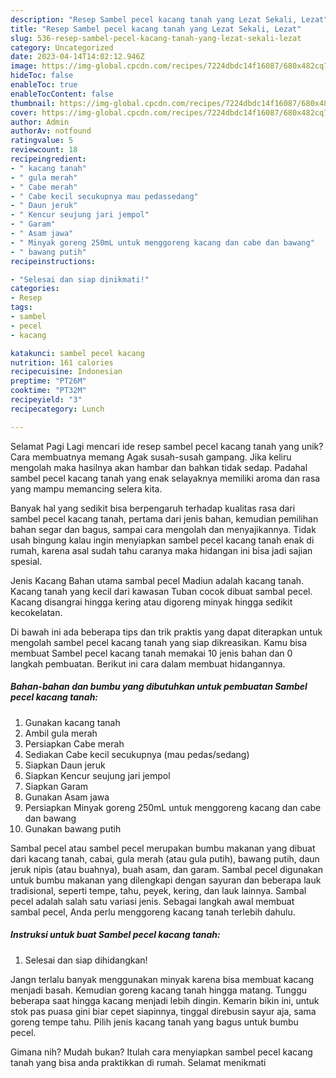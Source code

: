 ```yaml
---
description: "Resep Sambel pecel kacang tanah yang Lezat Sekali, Lezat"
title: "Resep Sambel pecel kacang tanah yang Lezat Sekali, Lezat"
slug: 536-resep-sambel-pecel-kacang-tanah-yang-lezat-sekali-lezat
category: Uncategorized
date: 2023-04-14T14:02:12.946Z
image: https://img-global.cpcdn.com/recipes/7224dbdc14f16087/680x482cq70/sambel-pecel-kacang-tanah-foto-resep-utama.jpg
hideToc: false
enableToc: true
enableTocContent: false
thumbnail: https://img-global.cpcdn.com/recipes/7224dbdc14f16087/680x482cq70/sambel-pecel-kacang-tanah-foto-resep-utama.jpg
cover: https://img-global.cpcdn.com/recipes/7224dbdc14f16087/680x482cq70/sambel-pecel-kacang-tanah-foto-resep-utama.jpg
author: Admin
authorAv: notfound
ratingvalue: 5
reviewcount: 18
recipeingredient:
- " kacang tanah"
- " gula merah"
- " Cabe merah"
- " Cabe kecil secukupnya mau pedassedang"
- " Daun jeruk"
- " Kencur seujung jari jempol"
- " Garam"
- " Asam jawa"
- " Minyak goreng 250mL untuk menggoreng kacang dan cabe dan bawang"
- " bawang putih"
recipeinstructions:

- "Selesai dan siap dinikmati!"
categories:
- Resep
tags:
- sambel
- pecel
- kacang

katakunci: sambel pecel kacang 
nutrition: 161 calories
recipecuisine: Indonesian
preptime: "PT26M"
cooktime: "PT32M"
recipeyield: "3"
recipecategory: Lunch

---
```



Selamat Pagi Lagi mencari ide resep sambel pecel kacang tanah yang unik? Cara membuatnya memang Agak susah-susah gampang. Jika keliru mengolah maka hasilnya akan hambar dan bahkan tidak sedap. Padahal sambel pecel kacang tanah yang enak selayaknya memiliki aroma dan rasa yang mampu memancing selera kita.


Banyak hal yang sedikit bisa berpengaruh terhadap kualitas rasa dari sambel pecel kacang tanah, pertama dari jenis bahan, kemudian pemilihan bahan segar dan bagus, sampai cara mengolah dan menyajikannya. Tidak usah bingung kalau ingin menyiapkan sambel pecel kacang tanah enak di rumah, karena asal sudah tahu caranya maka hidangan ini bisa jadi sajian spesial.

Jenis Kacang Bahan utama sambal pecel Madiun adalah kacang tanah. Kacang tanah yang kecil dari kawasan Tuban cocok dibuat sambal pecel. Kacang disangrai hingga kering atau digoreng minyak hingga sedikit kecokelatan.


Di bawah ini ada beberapa tips dan trik praktis yang dapat diterapkan untuk mengolah sambel pecel kacang tanah yang siap dikreasikan. Kamu bisa membuat Sambel pecel kacang tanah memakai 10 jenis bahan dan 0 langkah pembuatan. Berikut ini cara dalam membuat hidangannya.

<!--inarticleads1-->

##### Bahan-bahan dan bumbu yang dibutuhkan untuk pembuatan Sambel pecel kacang tanah:

1. Gunakan  kacang tanah
1. Ambil  gula merah
1. Persiapkan  Cabe merah
1. Sediakan  Cabe kecil secukupnya (mau pedas/sedang)
1. Siapkan  Daun jeruk
1. Siapkan  Kencur seujung jari jempol
1. Siapkan  Garam
1. Gunakan  Asam jawa
1. Persiapkan  Minyak goreng 250mL untuk menggoreng kacang dan cabe dan bawang
1. Gunakan  bawang putih


Sambal pecel atau sambel pecel merupakan bumbu makanan yang dibuat dari kacang tanah, cabai, gula merah (atau gula putih), bawang putih, daun jeruk nipis (atau buahnya), buah asam, dan garam. Sambal pecel digunakan untuk bumbu makanan yang dilengkapi dengan sayuran dan beberapa lauk tradisional, seperti tempe, tahu, peyek, kering, dan lauk lainnya. Sambal pecel adalah salah satu variasi jenis. Sebagai langkah awal membuat sambal pecel, Anda perlu menggoreng kacang tanah terlebih dahulu. 

<!--inarticleads2-->

##### Instruksi untuk buat Sambel pecel kacang tanah:


1. Selesai dan siap dihidangkan!

Jangn terlalu banyak menggunakan minyak karena bisa membuat kacang menjadi basah. Kemudian goreng kacang tanah hingga matang. Tunggu beberapa saat hingga kacang menjadi lebih dingin. Kemarin bikin ini, untuk stok pas puasa gini biar cepet siapinnya, tinggal direbusin sayur aja, sama goreng tempe tahu. Pilih jenis kacang tanah yang bagus untuk bumbu pecel. 

Gimana nih? Mudah bukan? Itulah cara menyiapkan sambel pecel kacang tanah yang bisa anda praktikkan di rumah. Selamat menikmati
